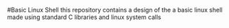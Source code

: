 #Basic Linux Shell
this repository contains a design of the a basic linux shell made using standard C libraries and linux system calls
